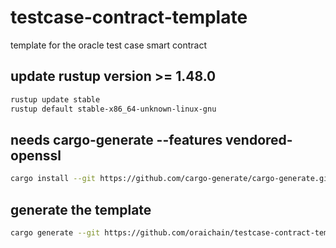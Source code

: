 # testcase-contract-template

template for the oracle test case smart contract

## update rustup version >= 1.48.0

```bash
rustup update stable
rustup default stable-x86_64-unknown-linux-gnu
```

## needs cargo-generate --features vendored-openssl

```bash
cargo install --git https://github.com/cargo-generate/cargo-generate.git --features vendored-openssl
```

## generate the template

```bash
cargo generate --git https://github.com/oraichain/testcase-contract-template.git --name PROJECT_NAME --force
```